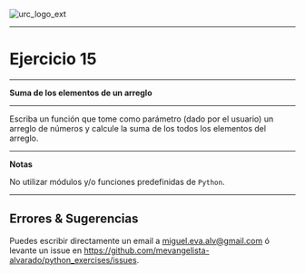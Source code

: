 ![urc_logo_ext](https://github.com/URC-MAC/.github/assets/28746720/1d2b04df-5870-457b-82ab-4eb97ec99e17)
_____

# Ejercicio 15
_____

__Suma de los elementos de un arreglo__  

_____

Escriba un función que tome como parámetro (dado por el usuario) un arreglo de números y calcule la suma de los todos los elementos del arreglo.
____

**Notas**  

No utilizar módulos y/o funciones predefinidas de `Python`. 

_____

## Errores & Sugerencias

Puedes escribir directamente un email a [miguel.eva.alv@gmail.com](mailto:miguel.eva.alv@gmail.com) ó levante un issue en https://github.com/mevangelista-alvarado/python_exercises/issues.
